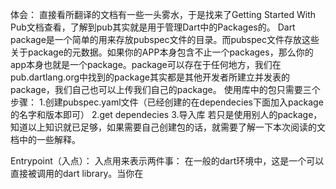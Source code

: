 体会：
直接看所翻译的文档有一些一头雾水，于是找来了Getting Started With Pub文档查看，了解到pub其实就是用于管理Dart中的Packages的。
Dart package是一个简单的用来存放pubspec文件的目录。而pubspec文件存放这些关于package的元数据。如果你的APP本身包含不止一个packages，那么你的app本身也就是一个package。package可以存在于任何地方，我们在pub.dartlang.org中找到的package其实都是其他开发者所建立并发表的package，我们自己也可以上传我们自己的package。
使用库中的包只需要三个步骤：
1.创建pubspec.yaml文件（已经创建的在dependecies下面加入package的名字和版本即可）
2.get dependecies
3.导入库
若只是使用别人的package，知道以上知识就已足够，如果需要自己创建包的话，就需要了解一下本次阅读的文档中的一些解释。

Entrypoint（入点）：
入点用来表示两件事：
在一般的dart环境中，这是一个可以直接被调用的dart library。当你在<script>标签中参考Dart library 或者 当命令行与单独的dart虚拟存储器冲突时跳过的library 就是入点。换句话来说，它通常是包含main（）函数的dart文件。
在pub环境中，一个entrypoint package或者root package是依赖图的根源。它通常会成为一个应用。当你运行你的app时，这是entrypoint package。它依赖的其他package不会成为环境中的入点。
一个packeage在有些环境中可以成为入点，在有些环境中则不能。假设你的app使用library package A，当你运行你的APP，A不是entrypoint package。然而，如果你转至A并执行它的测试，在那种环境下，既然你的app不包括在期中，它就可以是入点。

Entrypoint directory（入点目录）：
你的package中的目录被允许包含dart的入点。
Pub有这些目录的白名单：benchmark，bin，example，test, tool, and web.以上这些（除了bin）的子目录也都可以包含入点。


Immediate dependency（直接依赖）
直接调用自己本身的依赖。你在pubspec列表的依赖关系是你包的直接依赖关系。所有其他依赖关系传递依赖关系。

Library package（库包）
一个其他包都依赖的包。库包可能依赖其他包，也可能依赖于自身。它们可能包括直接运行的脚本。与库包对立的是应用程序包。
既然库包应该支持一些依赖版本，库包就不应该通过加密文件查询到源头控制。它们直接的依赖版本限制应该尽可能的宽广同时仍能确保依赖能与测试的版本一致。
既然语义的版本控制需要库包将需要他们的依赖版本比我们测试的相同或更多，并且比下一个主要版本更少。所以如果你的库依赖于（虚构的）变形的包，并且你再1.2.1版本测试过它，那你的版本限制就是^1.2.1.
